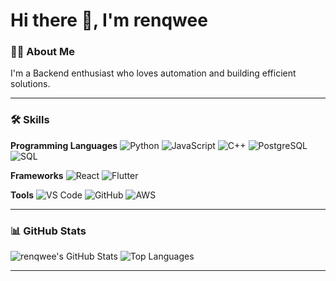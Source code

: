 # Hi there 👋, I'm renqwee

### 👨‍💻 About Me
I'm a Backend enthusiast who loves automation and building efficient solutions.  

---

### 🛠 Skills

**Programming Languages**
![Python](https://img.shields.io/badge/-Python-3776AB?style=flat-square&logo=python&logoColor=white)
![JavaScript](https://img.shields.io/badge/-JavaScript-F7DF1E?style=flat-square&logo=javascript&logoColor=black)
![C++](https://img.shields.io/badge/-C%2B%2B-00599C?style=flat-square&logo=c%2B%2B&logoColor=white)
![PostgreSQL](https://img.shields.io/badge/-PostgreSQL-336791?style=flat-square&logo=postgresql&logoColor=white)
![SQL](https://img.shields.io/badge/-?style=flat-square&logo=sql&logoColor=white)

**Frameworks**
![React](https://img.shields.io/badge/-React-20232A?style=flat-square&logo=react&logoColor=61DAFB)
![Flutter](https://img.shields.io/badge/-Flutter-02569B?style=flat-square&logo=flutter&logoColor=white)

**Tools**
![VS Code](https://img.shields.io/badge/-VS%20Code-007ACC?style=flat-square&logo=visual-studio-code&logoColor=white)
![GitHub](https://img.shields.io/badge/-GitHub-181717?style=flat-square&logo=github&logoColor=white)
![AWS](https://img.shields.io/badge/-AWS-232F3E?style=flat-square&logo=amazon-aws&logoColor=white)

---

### 📊 GitHub Stats
![renqwee's GitHub Stats](https://github-readme-stats.vercel.app/api?username=renqwee&show_icons=true&theme=radical)
![Top Languages](https://github-readme-stats.vercel.app/api/top-langs/?username=renqwee&layout=compact&theme=radical)

---


